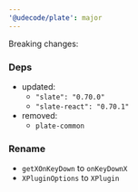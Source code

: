 ```yaml
---
'@udecode/plate': major
---
```


Breaking changes:

### Deps

- updated:
  - `"slate": "0.70.0"`
  - `"slate-react": "0.70.1"`
- removed:
  - `plate-common`

### Rename

- `getXOnKeyDown` to `onKeyDownX`
- `XPluginOptions` to `XPlugin`

